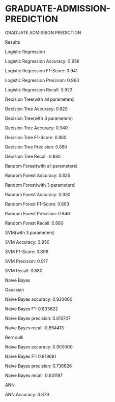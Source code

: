 # GRADUATE-ADMISSION-PREDICTION

GRADUATE ADMISSION PREDICTION

Results

Logistic Regression

Logistic Regression Accuracy: 0.958

Logistic Regression F1-Score: 0.941

Logistic Regression Precision: 0.960

Logistic Regression Recall: 0.923

Decision Tree(with all parameters)

Decision Tree Accuracy: 0.620

Decision Tree(with 3 parameters)

Decision Tree Accuracy: 0.940

Decision Tree F1-Score: 0.880

Decision Tree Precision: 0.880

Decision Tree Recall: 0.880

Random Forest(with all parameters)

Random Forest Accuracy: 0.825

Random Forest(with 3 parameters)

Random Forest Accuracy: 0.930

Random Forest F1-Score: 0.863

Random Forest Precision: 0.846

Random Forest Recall: 0.880

SVM(with 3 parameters)

SVM Accuracy: 0.950

SVM F1-Score: 0.898

SVM Precision: 0.917

SVM Recall: 0.880

Naive Bayes

Gaussian

Naive Bayes accuracy: 0.920000

Naive Bayes F1: 0.833622

Naive Bayes precision: 0.810707

Naive Bayes recall: 0.864413

Bernoulli

Naive Bayes accuracy: 0.900000

Naive Bayes F1: 0.818691

Naive Bayes precision: 0.736826

Naive Bayes recall: 0.931197

ANN

ANN Accuracy: 0.879
